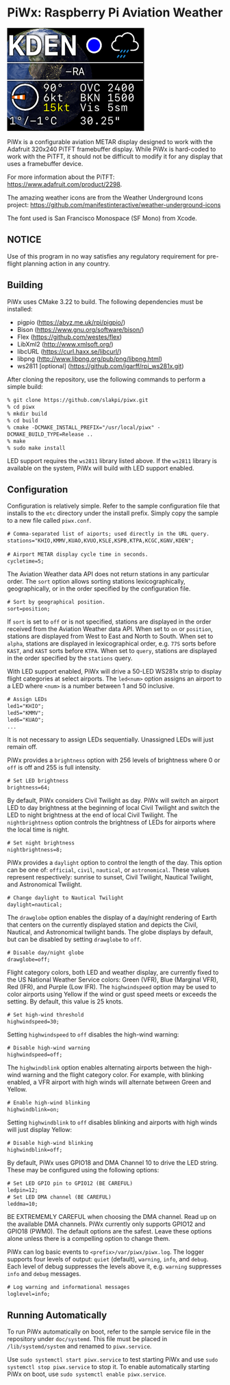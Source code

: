 PiWx: Raspberry Pi Aviation Weather
===================================

![Weather Display](doc/images/sample.png)

PiWx is a configurable aviation METAR display designed to work with the
Adafruit 320x240 PiTFT framebuffer display. While PiWx is hard-coded to work
with the PiTFT, it should not be difficult to modify it for any display that
uses a framebuffer device.

For more information about the PiTFT: <https://www.adafruit.com/product/2298>.

The amazing weather icons are from the Weather Underground Icons project:
<https://github.com/manifestinteractive/weather-underground-icons>

The font used is San Francisco Monospace (SF Mono) from Xcode.

NOTICE
------

Use of this program in no way satisfies any regulatory requirement for pre-
flight planning action in any country.

Building
--------

PiWx uses CMake 3.22 to build. The following dependencies must be installed:

* pigpio (<https://abyz.me.uk/rpi/pigpio/>)
* Bison (<https://www.gnu.org/software/bison/>)
* Flex (<https://github.com/westes/flex>)
* LibXml2 (<http://www.xmlsoft.org/>)
* libcURL (<https://curl.haxx.se/libcurl/>)
* libpng (<http://www.libpng.org/pub/png/libpng.html>)
* ws2811 [optional] (<https://github.com/jgarff/rpi_ws281x.git>)

After cloning the repository, use the following commands to perform a simple
build:

    % git clone https://github.com/slakpi/piwx.git
    % cd piwx
    % mkdir build
    % cd build
    % cmake -DCMAKE_INSTALL_PREFIX="/usr/local/piwx" -DCMAKE_BUILD_TYPE=Release ..
    % make
    % sudo make install

LED support requires the `ws2811` library listed above. If the `ws2811` library
is available on the system, PiWx will build with LED support enabled.

Configuration
-------------

Configuration is relatively simple. Refer to the sample configuration file that
installs to the `etc` directory under the install prefix. Simply copy the
sample to a new file called `piwx.conf`.

    # Comma-separated list of aiports; used directly in the URL query.
    stations="KHIO,KMMV,KUAO,KVUO,KSLE,KSPB,KTPA,KCGC,KGNV,KDEN";

    # Airport METAR display cycle time in seconds.
    cycletime=5;

The Aviation Weather data API does not return stations in any particular order.
The `sort` option allows sorting stations lexicographically, geographically, or
in the order specified by the configuration file.

    # Sort by geographical position.
    sort=position;

If `sort` is set to `off` or is not specified, stations are displayed in the
order received from the Aviation Weather data API. When set to `on` or
`position`, stations are displayed from West to East and North to South. When
set to `alpha`, stations are displayed in lexicographical order, e.g. `77S`
sorts before `KAST`, and `KAST` sorts before `KTPA`. When set to `query`,
stations are displayed in the order specified by the `stations` query.

With LED support enabled, PiWx will drive a 50-LED WS281x strip to display
flight categories at select airports. The `led<num>` option assigns an airport
to a LED where `<num>` is a number between 1 and 50 inclusive.

    # Assign LEDs
    led1="KHIO";
    led5="KMMV";
    led6="KUAO";
    ...

It is not necessary to assign LEDs sequentially. Unassigned LEDs will just
remain off.

PiWx provides a `brightness` option with 256 levels of brightness where 0 or
`off` is off and 255 is full intensity.

    # Set LED brightness
    brightness=64;

By default, PiWx considers Civil Twilight as day. PiWx will switch an airport
LED to day brightness at the beginning of local Civil Twilight and switch the
LED to night brightness at the end of local Civil Twilight. The
`nightbrightness` option controls the brightness of LEDs for airports where the
local time is night.

    # Set night brightness
    nightbrightness=8;

PiWx provides a `daylight` option to control the length of the day. This option
can be one of: `official`, `civil`, `nautical`, or `astronomical`. These values
represent respectively: sunrise to sunset, Civil Twilight, Nautical Twilight,
and Astronomical Twilight.

    # Change daylight to Nautical Twilight
    daylight=nautical;

The `drawglobe` option enables the display of a day/night rendering of Earth
that centers on the currently displayed station and depicts the Civil, Nautical,
and Astronomical twilight bands. The globe displays by default, but can be
disabled by setting `drawglobe` to `off`.

    # Disable day/night globe
    drawglobe=off;

Flight category colors, both LED and weather display, are currently fixed to
the US National Weather Service colors: Green (VFR), Blue (Marginal VFR),
Red (IFR), and Purple (Low IFR). The `highwindspeed` option may be used to
color airports using Yellow if the wind or gust speed meets or exceeds the
setting. By default, this value is 25 knots.

    # Set high-wind threshold
    highwindspeed=30;

Setting `highwindspeed` to `off` disables the high-wind warning:

    # Disable high-wind warning
    highwindspeed=off;

The `highwindblink` option enables alternating airports between the high-wind
warning and the flight category color. For example, with blinking enabled, a
VFR airport with high winds will alternate between Green and Yellow.

    # Enable high-wind blinking
    highwindblink=on;

Setting `highwindblink` to `off` disables blinking and airports with high winds
will just display Yellow:

    # Disable high-wind blinking
    highwindblink=off;

By default, PiWx uses GPIO18 and DMA Channel 10 to drive the LED string.
These may be configured using the following options:

    # Set LED GPIO pin to GPIO12 (BE CAREFUL)
    ledpin=12;
    # Set LED DMA channel (BE CAREFUL)
    leddma=10;

BE EXTREMEMLY CAREFUL when choosing the DMA channel. Read up on the available
DMA channels. PiWx currently only supports GPIO12 and GPIO18 (PWM0). The
default options are the safest. Leave these options alone unless there is a
compelling option to change them.

PiWx can log basic events to `<prefix>/var/piwx/piwx.log`. The logger supports
four levels of output: `quiet` (default), `warning`, `info`, and `debug`. Each
level of debug suppresses the levels above it, e.g. `warning` suppresses `info`
and `debug` messages.

    # Log warning and informational messages
    loglevel=info;

Running Automatically
---------------------

To run PiWx automatically on boot, refer to the sample service file in the
repository under `doc/systemd`. This file must be placed in
`/lib/systemd/system` and renamed to `piwx.service`.

Use `sudo systemctl start piwx.service` to test starting PiWx and use
`sudo systemctl stop piwx.service` to stop it. To enable automatically starting
PiWx on boot, use `sudo systemctl enable piwx.service`.
